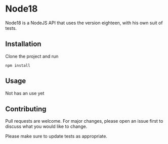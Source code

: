 # Node18

Node18 is a NodeJS API that uses the version eighteen, with his own suit of tests.

## Installation

Clone the project and run

```git
npm install
```

## Usage

Not has an use yet

## Contributing

Pull requests are welcome. For major changes, please open an issue first
to discuss what you would like to change.

Please make sure to update tests as appropriate.
